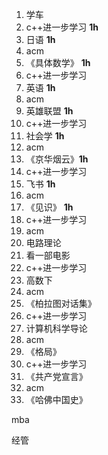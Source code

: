 1. 学车
2. c++进一步学习 **1h**
3. 日语 **1h**
3. acm 
4. 《具体数学》 **1h**
4. c++进一步学习
5. 英语 **1h**
5. acm 
6. 英雄联盟 **1h**
6. c++进一步学习
7. 社会学 **1h**
7. acm 
8. 《京华烟云》**1h**
8. c++进一步学习
10. 飞书 **1h**
10. acm 
11. 《见识》 **1h**
11. c++进一步学习
12. acm 
13. 电路理论
14. 看一部电影
14. c++进一步学习
15. 高数下
15. acm 
16. 《柏拉图对话集》
16. c++进一步学习
17. 计算机科学导论
17. acm 
18. 《格局》
18. c++进一步学习
11. 《共产党宣言》
11. acm 
11. 《哈佛中国史》





mba

经管